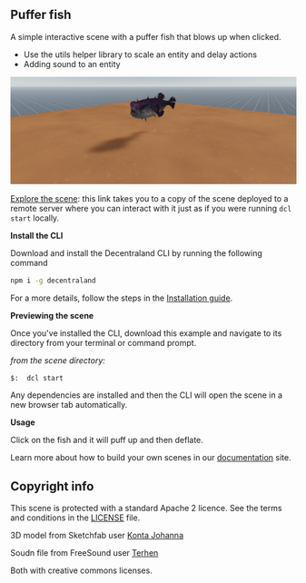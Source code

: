 ## Puffer fish

A simple interactive scene with a puffer fish that blows up when clicked.

- Use the utils helper library to scale an entity and delay actions
- Adding sound to an entity


![](screenshot/screenshot.png)


[Explore the scene](https://puffer.decentraland1.now.sh/?position=-132,-40): this link takes you to a copy of the scene deployed to a remote server where you can interact with it just as if you were running `dcl start` locally.

**Install the CLI**

Download and install the Decentraland CLI by running the following command

```bash
npm i -g decentraland
```

For a more details, follow the steps in the [Installation guide](https://docs.decentraland.org/documentation/installation-guide/).


**Previewing the scene**

Once you've installed the CLI, download this example and navigate to its directory from your terminal or command prompt.

_from the scene directory:_

```
$:  dcl start
```

Any dependencies are installed and then the CLI will open the scene in a new browser tab automatically.

**Usage**

Click on the fish and it will puff up and then deflate.

Learn more about how to build your own scenes in our [documentation](https://docs.decentraland.org/) site.

## Copyright info

This scene is protected with a standard Apache 2 licence. See the terms and conditions in the [LICENSE](/LICENSE) file.

3D model from Sketchfab user [Konta Johanna](
https://poly.google.com/view/1RET-GHtITG)

Soudn file from FreeSound user [Terhen](
https://freesound.org/people/Terhen/sounds/234187/)

Both with creative commons licenses.
